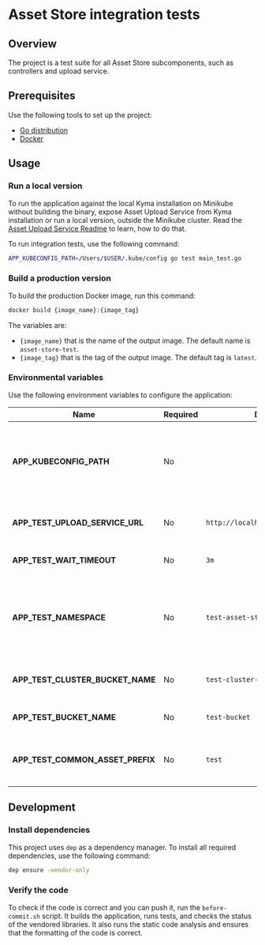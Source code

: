 # Asset Store integration tests

## Overview

The project is a test suite for all Asset Store subcomponents, such as controllers and upload service.

## Prerequisites

Use the following tools to set up the project:

- [Go distribution](https://golang.org)
- [Docker](https://www.docker.com/)

## Usage

### Run a local version

To run the application against the local Kyma installation on Minikube without building the binary, expose Asset Upload Service from Kyma installation or run a local version, outside the Minikube cluster. Read the [Asset Upload Service Readme](../../components/asset-upload-service/README.md#usage) to learn, how to do that.

To run integration tests, use the following command:

```bash
APP_KUBECONFIG_PATH=/Users/$USER/.kube/config go test main_test.go
```

### Build a production version

To build the production Docker image, run this command:

```bash
docker build {image_name}:{image_tag}
```

The variables are:

- `{image_name}` that is the name of the output image. The default name is `asset-store-test`.
- `{image_tag}` that is the tag of the output image. The default tag is `latest`.

### Environmental variables

Use the following environment variables to configure the application:

| Name | Required | Default | Description |
|------|----------|---------|-------------|
| **APP_KUBECONFIG_PATH** | No |  | The path to the `kubeconfig` file, needed for running an application outside of the cluster |
| **APP_TEST_UPLOAD_SERVICE_URL** | No | `http://localhost:3000/v1/upload` | The URL of the Asset Upload Service |
| **APP_TEST_WAIT_TIMEOUT** | No | `3m` | The timeout of waiting for resources |
| **APP_TEST_NAMESPACE** | No | `test-asset-store` | The namespace name, created and deleted during integration tests |
| **APP_TEST_CLUSTER_BUCKET_NAME** | No | `test-cluster-bucket` | The ClusterBucket resource name |
| **APP_TEST_BUCKET_NAME** | No | `test-bucket` | The Bucket resource name |
| **APP_TEST_COMMON_ASSET_PREFIX** | No | `test` | The name prefix for Asset and ClusterAsset resources |

## Development

### Install dependencies

This project uses `dep` as a dependency manager. To install all required dependencies, use the following command:
```bash
dep ensure -vendor-only
```

### Verify the code

To check if the code is correct and you can push it, run the `before-commit.sh` script. It builds the application, runs tests, and checks the status of the vendored libraries. It also runs the static code analysis and ensures that the formatting of the code is correct.
